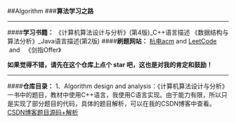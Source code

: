 ##Algorithm
###**算法学习之路**

----------

####**学习书籍：**
《计算机算法设计与分析》(第4版)_C++语言描述
《数据结构与算法分析》_Java语言描述(第2版)
####**刷题网站：**
[杭电acm](http://acm.hdu.edu.cn/)
    and   [LeetCode](https://leetcode.com/problemset/algorithms/)
    and   《剑指Offer》

**如果觉得不错，请先在这个仓库上点个 star 吧，这也是对我的肯定和鼓励！**


----------
####**仓库目录：**
1、Algorithm design and analysis：《计算机算法设计与分析》一书中的题目，教材中使用C++语言，我使用C语言实现。由于能力有限，所以只是实现了部分题目的代码，具体的题目解析，可以在我的CSDN博客中查看。
[CSDN博客题目源码+解析](http://blog.csdn.net/hlk_1135/article/details/53976052)
